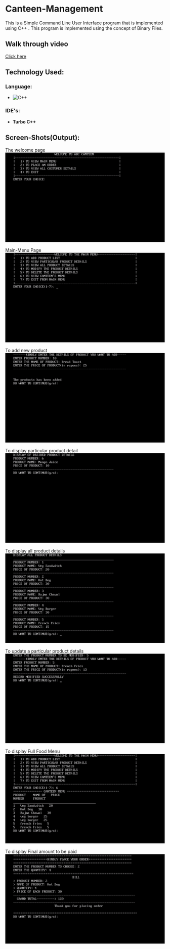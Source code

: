 # Canteen-Management

This is a Simple Command Line User Interface program that is implemented using C++ . 
This program is implemented using the concept of Binary Files.

## Walk through video
<a href="https://amritacampuschennai-my.sharepoint.com/:v:/g/personal/ch_en_u4cse20039_ch_students_amrita_edu/EdDzhmWesGVCpfDuP6DkgvsBJxQitykO2TckJjLtPQDjsQ?e=3gOxZW">Click here</a>

## Technology Used:
### Language:
- ![C++](https://img.shields.io/badge/c++-%2300599C.svg?style=for-the-badge&logo=c%2B%2B&logoColor=white)
### IDE's:
- **Turbo C++**

## Screen-Shots(Output):
The welcome page
<img src="./SCREEN-SHOTS/SS1.png" />

Main-Menu Page
<img src="./SCREEN-SHOTS/SS2.png" />

To add new product
<img src="./SCREEN-SHOTS/SS3.png" />

To display particular product detail
<img src="./SCREEN-SHOTS/SS4.png" />

To display all product details
<img src="./SCREEN-SHOTS/SS5.png" />

To update a particular product details
<img src="./SCREEN-SHOTS/SS6.png" />

To display Full Food Menu
<img src="./SCREEN-SHOTS/SS7.png" />

To display Final amount to be paid
<img src="./SCREEN-SHOTS/SS8.png" />
